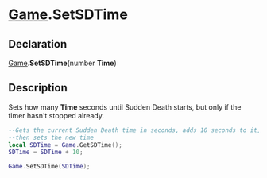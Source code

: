 # [Game](../Game.md).SetSDTime

## Declaration
[Game](../Game.md).<b>SetSDTime</b>(number <b>Time</b>)

## Description
Sets how many <b>Time</b> seconds until Sudden Death starts, but only if the timer hasn't stopped already.

```lua
--Gets the current Sudden Death time in seconds, adds 10 seconds to it,
--then sets the new time
local SDTime = Game.GetSDTime();
SDTime = SDTime + 10;

Game.SetSDTime(SDTime);
```